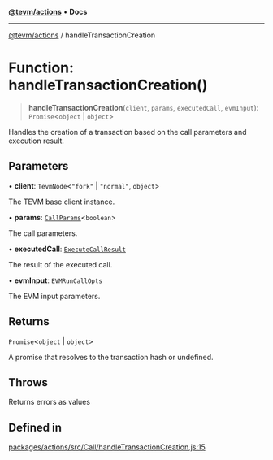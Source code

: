 [**@tevm/actions**](../README.md) • **Docs**

***

[@tevm/actions](../globals.md) / handleTransactionCreation

# Function: handleTransactionCreation()

> **handleTransactionCreation**(`client`, `params`, `executedCall`, `evmInput`): `Promise`\<`object` \| `object`\>

Handles the creation of a transaction based on the call parameters and execution result.

## Parameters

• **client**: `TevmNode`\<`"fork"` \| `"normal"`, `object`\>

The TEVM base client instance.

• **params**: [`CallParams`](../type-aliases/CallParams.md)\<`boolean`\>

The call parameters.

• **executedCall**: [`ExecuteCallResult`](../type-aliases/ExecuteCallResult.md)

The result of the executed call.

• **evmInput**: `EVMRunCallOpts`

The EVM input parameters.

## Returns

`Promise`\<`object` \| `object`\>

A promise that resolves to the transaction hash or undefined.

## Throws

Returns errors as values

## Defined in

[packages/actions/src/Call/handleTransactionCreation.js:15](https://github.com/evmts/tevm-monorepo/blob/main/packages/actions/src/Call/handleTransactionCreation.js#L15)
